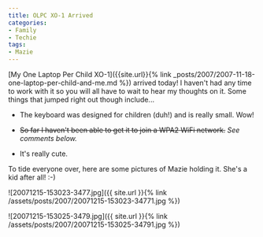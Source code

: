 ```yaml
---
title: OLPC XO-1 Arrived
categories:
- Family
- Techie
tags:
- Mazie
---
```


[My One Laptop Per Child XO-1]({{site.url}}{% link _posts/2007/2007-11-18-one-laptop-per-child-and-me.md %}) arrived today! I haven't had any time to work with it so you will all have to wait to hear my thoughts on it. Some things that jumped right out though include...

  * The keyboard was designed for children (duh!) and is really small. Wow!


  * <strike>So far I haven't been able to get it to join a WPA2 WiFi network.</strike> _See comments below._


  * It's really cute.

To tide everyone over, here are some pictures of Mazie holding it. She's a kid after all! :-)

![20071215-153023-3477.jpg]({{ site.url }}{% link /assets/posts/2007/20071215-153023-34771.jpg %})
  

![20071215-153025-3479.jpg]({{ site.url }}{% link /assets/posts/2007/20071215-153025-34791.jpg %})
